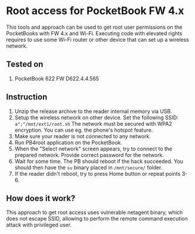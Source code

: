 # Root access for PocketBook FW 4.x
This tools and approach can be used to get root user permissions on the PocketBooks with FW 4.x and Wi-Fi.
Executing code with elevated rights requires to use some Wi-Fi router or other device that can set up a wireless network.

## Tested on
1. PocketBook 622 FW D622.4.4.565

## Instruction
1. Unzip the release archive to the reader internal memory via USB.
1. Setup the wireless network on other device. Set the following SSID: `a";"/mnt/ext1/root.sh` The network must be secured with WPA2 encryption. You can use eg. the phone's hotspot feature.
1. Make sure your reader is not connected to any network.
1. Run PB4root application on the PocketBook.
1. When the "Select network" screen appears, try to connect to the prepared network. Provide correct password for the network.
1. Wait for some time. The PB should reboot if the hack succeeded. You should then have the `su` binary placed in `/mnt/secure/` folder.
1. If the reader didn't reboot, try to press Home button or repeat points 3-6.

## How does it work?
This approach to get root access uses vulnerable netagent binary, which does not escape SSID, allowing to perform the remote command execution attack with privileged user.
